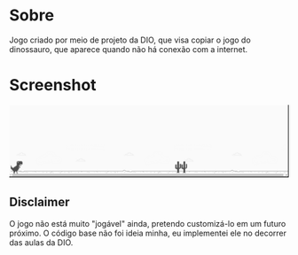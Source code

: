 <h1>Sobre</h1>
Jogo criado por meio de projeto da DIO, que visa copiar o jogo do dinossauro, que aparece quando não há conexão com a internet.

<h1>Screenshot</h1>
<img src="jogo.png">

<h2>Disclaimer</h2>
O jogo não está muito "jogável" ainda, pretendo customizá-lo em um futuro próximo. O código base não foi ideia minha, eu implementei ele no decorrer das aulas da DIO.